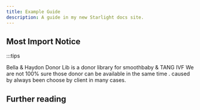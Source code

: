 ```yaml
---
title: Example Guide
description: A guide in my new Starlight docs site.
---
```

## Most Import Notice
:::tips

Bella & Haydon Donor Lib is a donor library for smoothbaby & TANG IVF 
We are not 100% sure those donor can be available in the same time .
caused by always been choose by client in many cases.
## Further reading
